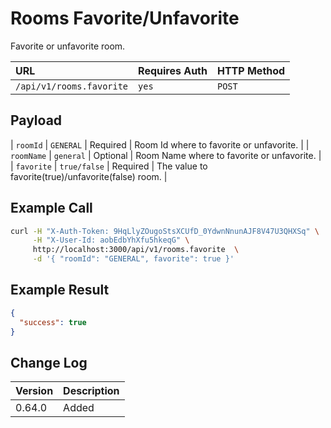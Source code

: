 # Rooms Favorite/Unfavorite

Favorite or unfavorite room.

| URL | Requires Auth | HTTP Method |
| :--- | :--- | :--- |
| `/api/v1/rooms.favorite` | `yes` | `POST` |

## Payload

| `roomId`   | `GENERAL`    | Required | Room Id where to favorite or unfavorite.            |
| `roomName` | `general`    | Optional | Room Name where to favorite or unfavorite.            |
| `favorite` | `true/false` | Required | The value to favorite(true)/unfavorite(false) room. |

## Example Call

```bash
curl -H "X-Auth-Token: 9HqLlyZOugoStsXCUfD_0YdwnNnunAJF8V47U3QHXSq" \
     -H "X-User-Id: aobEdbYhXfu5hkeqG" \
     http://localhost:3000/api/v1/rooms.favorite  \
     -d '{ "roomId": "GENERAL", favorite": true }'
```

## Example Result

```json
{
  "success": true
}
```

## Change Log

| Version | Description |
| :--- | :--- |
| 0.64.0 | Added |
